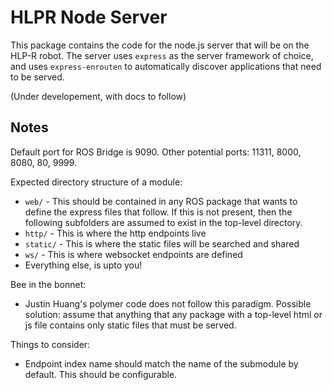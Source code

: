 # HLPR Node Server

This package contains the code for the node.js server that will be on the HLP-R robot. The server uses `express` as the server framework of choice, and uses `express-enrouten` to automatically discover applications that need to be served.

(Under developement, with docs to follow)

## Notes

Default port for ROS Bridge is 9090. Other potential ports: 11311, 8000, 8080, 80, 9999.

Expected directory structure of a module:

- `web/` - This should be contained in any ROS package that wants to define the express files that follow. If this is not present, then the following subfolders are assumed to exist in the top-level directory.
- `http/` - This is where the http endpoints live
- `static/` - This is where the static files will be searched and shared
- `ws/` - This is where websocket endpoints are defined
- Everything else, is upto you!

Bee in the bonnet:

- Justin Huang's polymer code does not follow this paradigm. Possible solution: assume that anything that any package with a top-level html or js file contains only static files that must be served.

Things to consider:

- Endpoint index name should match the name of the submodule by default. This should be configurable.
